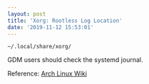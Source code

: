 ```yaml
---
layout: post
title: 'Xorg: Rootless Log Location'
date: '2019-11-12 15:53:01'
---
```


    ~/.local/share/xorg/

GDM users should check the systemd journal.

Reference: [Arch Linux Wiki](https://wiki.archlinux.org/index.php/xorg#General)

